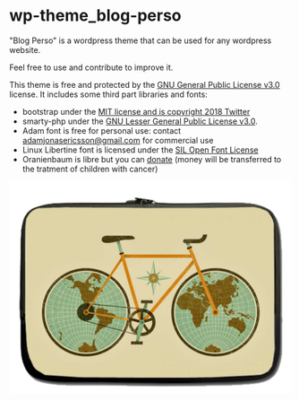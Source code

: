 # wp-theme_blog-perso

"Blog Perso" is a wordpress theme that can be used for any wordpress website.

Feel free to use and contribute to improve it.

This theme is free and protected by the [GNU General Public License v3.0](LICENSE) license.
It includes some third part libraries and fonts:
- bootstrap under the [MIT license and is copyright 2018 Twitter](https://getbootstrap.com/docs/4.0/about/license/)
- smarty-php under the [GNU Lesser General Public License v3.0](https://github.com/smarty-php/smarty/blob/master/LICENSE).
- Adam font is free for personal use: contact [adamjonasericsson@gmail.com](mailto:adamjonasericsson@gmail.com) for commercial use
- Linux Libertine font is licensed under the [SIL Open Font License](https://scripts.sil.org/cms/scripts/page.php?site_id=nrsi&id=OFL)
- Oranienbaum is libre but you can [donate](https://www.dafont.com/oranienbaum.font) (money will be transferred to the tratment of children with cancer)

![BLog Perso](screenshot.png)
